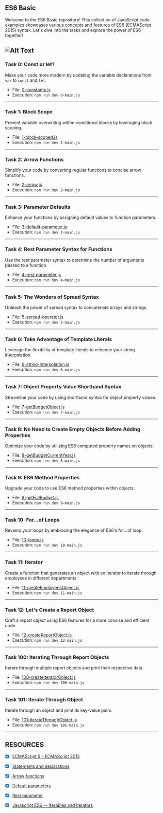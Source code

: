 
## ES6 Basic

Welcome to the ES6 Basic repository! This collection of JavaScript code examples showcases various concepts and features of ES6 (ECMAScript 2015) syntax. Let's dive into the tasks and explore the power of ES6 together!

![Alt Text](![08806026ef621f900121](https://github.com/Barniva/alx-backend-javascript/assets/123116734/3c2ed8b9-0829-47f9-9067-bd8fda90bd82)
)
---

### Task 0: Const or let?

Make your code more modern by updating the variable declarations from `var` to `const` and `let`.

- File: [0-constants.js](0-constants.js)
- Execution: `npm run dev 0-main.js`

---

### Task 1: Block Scope

Prevent variable overwriting within conditional blocks by leveraging block scoping.

- File: [1-block-scoped.js](1-block-scoped.js)
- Execution: `npm run dev 1-main.js`

---

### Task 2: Arrow Functions

Simplify your code by converting regular functions to concise arrow functions.

- File: [2-arrow.js](2-arrow.js)
- Execution: `npm run dev 2-main.js`

---

### Task 3: Parameter Defaults

Enhance your functions by assigning default values to function parameters.

- File: [3-default-parameter.js](3-default-parameter.js)
- Execution: `npm run dev 3-main.js`

---

### Task 4: Rest Parameter Syntax for Functions

Use the rest parameter syntax to determine the number of arguments passed to a function.

- File: [4-rest-parameter.js](4-rest-parameter.js)
- Execution: `npm run dev 4-main.js`

---

### Task 5: The Wonders of Spread Syntax

Unleash the power of spread syntax to concatenate arrays and strings.

- File: [5-spread-operator.js](5-spread-operator.js)
- Execution: `npm run dev 5-main.js`

---

### Task 6: Take Advantage of Template Literals

Leverage the flexibility of template literals to enhance your string interpolation.

- File: [6-string-interpolation.js](6-string-interpolation.js)
- Execution: `npm run dev 6-main.js`

---

### Task 7: Object Property Value Shorthand Syntax

Streamline your code by using shorthand syntax for object property values.

- File: [7-getBudgetObject.js](7-getBudgetObject.js)
- Execution: `npm run dev 7-main.js`

---

### Task 8: No Need to Create Empty Objects Before Adding Properties

Optimize your code by utilizing ES6 computed property names on objects.

- File: [8-getBudgetCurrentYear.js](8-getBudgetCurrentYear.js)
- Execution: `npm run dev 8-main.js`

---

### Task 9: ES6 Method Properties

Upgrade your code to use ES6 method properties within objects.

- File: [9-getFullBudget.js](9-getFullBudget.js)
- Execution: `npm run dev 9-main.js`

---

### Task 10: For...of Loops

Revamp your loops by embracing the elegance of ES6's for...of loop.

- File: [10-loops.js](10-loops.js)
- Execution: `npm run dev 10-main.js`

---

### Task 11: Iterator

Create a function that generates an object with an iterator to iterate through employees in different departments.

- File: [11-createEmployeesObject.js](11-createEmployeesObject.js)
- Execution: `npm run dev 11-main.js`

---

### Task 12: Let's Create a Report Object

Craft a report object using ES6 features for a more concise and efficient code.

- File: [12-createReportObject.js](12-createReportObject.js)
- Execution: `npm run dev 12-main.js`

---

### Task 100: Iterating Through Report Objects

Iterate through multiple report objects and print their respective data.

- File: [100-createIteratorObject.js](100-createIteratorObject.js)
- Execution: `npm run dev 100-main.js`

---

### Task 101: Iterate Through Object

Iterate through an object and print its key-value pairs.

- File: [101-iterateThroughObject.js](101-iterateThroughObject.js)
- Execution: `npm run dev 101-main.js`

---


## RESOURCES
+ [x] [ECMAScript 6 - ECMAScript 2015](https://intranet.alxswe.com/rltoken/NW1dFLFExQ12_hD8yvkV3A)
+ [x] [Statements and declarations](https://intranet.alxswe.com/rltoken/sroRUsUvOZV28V99MHDenw)
+ [x] [Arrow functions](https://intranet.alxswe.com/rltoken/N2WLylppCtkkX3YFFtyUHw)
+ [x] [Default parameters](https://intranet.alxswe.com/rltoken/kbw9gMO6sdeOKAY23SYVgA)
+ [x] [Rest parameter](https://intranet.alxswe.com/rltoken/erZfCvacuGVk9z1CQlJvYQ)
+ [x] [Javascript ES6 — Iterables and Iterators](https://intranet.alxswe.com/rltoken/WlEqaX0Hm0SmKHDH9U_EBg)
                                                                                                                
                                                                                                                
